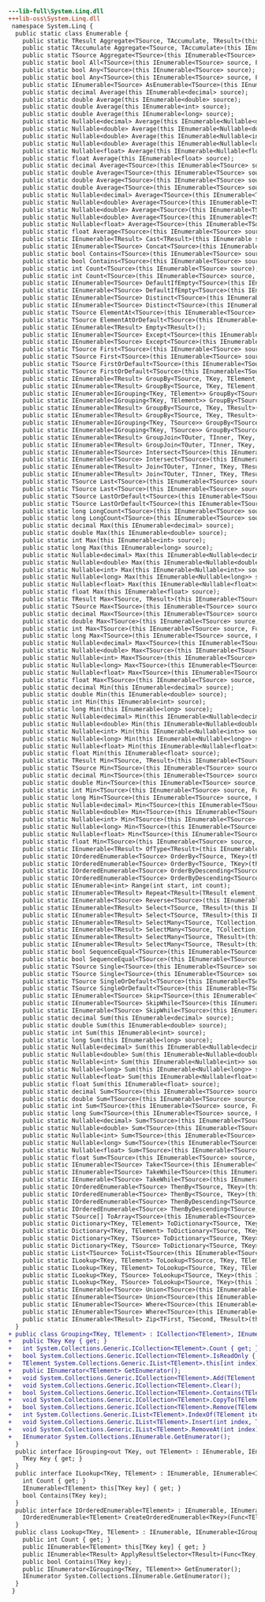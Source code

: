 ﻿```diff
---lib-full\System.Linq.dll
+++lib-oss\System.Linq.dll
 namespace System.Linq {
  public static class Enumerable {
    public static TResult Aggregate<TSource, TAccumulate, TResult>(this IEnumerable<TSource> source, TAccumulate seed, Func<TAccumulate, TSource, TAccumulate> func, Func<TAccumulate, TResult> resultSelector);
    public static TAccumulate Aggregate<TSource, TAccumulate>(this IEnumerable<TSource> source, TAccumulate seed, Func<TAccumulate, TSource, TAccumulate> func);
    public static TSource Aggregate<TSource>(this IEnumerable<TSource> source, Func<TSource, TSource, TSource> func);
    public static bool All<TSource>(this IEnumerable<TSource> source, Func<TSource, bool> predicate);
    public static bool Any<TSource>(this IEnumerable<TSource> source);
    public static bool Any<TSource>(this IEnumerable<TSource> source, Func<TSource, bool> predicate);
    public static IEnumerable<TSource> AsEnumerable<TSource>(this IEnumerable<TSource> source);
    public static decimal Average(this IEnumerable<decimal> source);
    public static double Average(this IEnumerable<double> source);
    public static double Average(this IEnumerable<int> source);
    public static double Average(this IEnumerable<long> source);
    public static Nullable<decimal> Average(this IEnumerable<Nullable<decimal>> source);
    public static Nullable<double> Average(this IEnumerable<Nullable<double>> source);
    public static Nullable<double> Average(this IEnumerable<Nullable<int>> source);
    public static Nullable<double> Average(this IEnumerable<Nullable<long>> source);
    public static Nullable<float> Average(this IEnumerable<Nullable<float>> source);
    public static float Average(this IEnumerable<float> source);
    public static decimal Average<TSource>(this IEnumerable<TSource> source, Func<TSource, decimal> selector);
    public static double Average<TSource>(this IEnumerable<TSource> source, Func<TSource, double> selector);
    public static double Average<TSource>(this IEnumerable<TSource> source, Func<TSource, int> selector);
    public static double Average<TSource>(this IEnumerable<TSource> source, Func<TSource, long> selector);
    public static Nullable<decimal> Average<TSource>(this IEnumerable<TSource> source, Func<TSource, Nullable<decimal>> selector);
    public static Nullable<double> Average<TSource>(this IEnumerable<TSource> source, Func<TSource, Nullable<double>> selector);
    public static Nullable<double> Average<TSource>(this IEnumerable<TSource> source, Func<TSource, Nullable<int>> selector);
    public static Nullable<double> Average<TSource>(this IEnumerable<TSource> source, Func<TSource, Nullable<long>> selector);
    public static Nullable<float> Average<TSource>(this IEnumerable<TSource> source, Func<TSource, Nullable<float>> selector);
    public static float Average<TSource>(this IEnumerable<TSource> source, Func<TSource, float> selector);
    public static IEnumerable<TResult> Cast<TResult>(this IEnumerable source);
    public static IEnumerable<TSource> Concat<TSource>(this IEnumerable<TSource> first, IEnumerable<TSource> second);
    public static bool Contains<TSource>(this IEnumerable<TSource> source, TSource value);
    public static bool Contains<TSource>(this IEnumerable<TSource> source, TSource value, IEqualityComparer<TSource> comparer);
    public static int Count<TSource>(this IEnumerable<TSource> source);
    public static int Count<TSource>(this IEnumerable<TSource> source, Func<TSource, bool> predicate);
    public static IEnumerable<TSource> DefaultIfEmpty<TSource>(this IEnumerable<TSource> source);
    public static IEnumerable<TSource> DefaultIfEmpty<TSource>(this IEnumerable<TSource> source, TSource defaultValue);
    public static IEnumerable<TSource> Distinct<TSource>(this IEnumerable<TSource> source);
    public static IEnumerable<TSource> Distinct<TSource>(this IEnumerable<TSource> source, IEqualityComparer<TSource> comparer);
    public static TSource ElementAt<TSource>(this IEnumerable<TSource> source, int index);
    public static TSource ElementAtOrDefault<TSource>(this IEnumerable<TSource> source, int index);
    public static IEnumerable<TResult> Empty<TResult>();
    public static IEnumerable<TSource> Except<TSource>(this IEnumerable<TSource> first, IEnumerable<TSource> second);
    public static IEnumerable<TSource> Except<TSource>(this IEnumerable<TSource> first, IEnumerable<TSource> second, IEqualityComparer<TSource> comparer);
    public static TSource First<TSource>(this IEnumerable<TSource> source);
    public static TSource First<TSource>(this IEnumerable<TSource> source, Func<TSource, bool> predicate);
    public static TSource FirstOrDefault<TSource>(this IEnumerable<TSource> source);
    public static TSource FirstOrDefault<TSource>(this IEnumerable<TSource> source, Func<TSource, bool> predicate);
    public static IEnumerable<TResult> GroupBy<TSource, TKey, TElement, TResult>(this IEnumerable<TSource> source, Func<TSource, TKey> keySelector, Func<TSource, TElement> elementSelector, Func<TKey, IEnumerable<TElement>, TResult> resultSelector);
    public static IEnumerable<TResult> GroupBy<TSource, TKey, TElement, TResult>(this IEnumerable<TSource> source, Func<TSource, TKey> keySelector, Func<TSource, TElement> elementSelector, Func<TKey, IEnumerable<TElement>, TResult> resultSelector, IEqualityComparer<TKey> comparer);
    public static IEnumerable<IGrouping<TKey, TElement>> GroupBy<TSource, TKey, TElement>(this IEnumerable<TSource> source, Func<TSource, TKey> keySelector, Func<TSource, TElement> elementSelector);
    public static IEnumerable<IGrouping<TKey, TElement>> GroupBy<TSource, TKey, TElement>(this IEnumerable<TSource> source, Func<TSource, TKey> keySelector, Func<TSource, TElement> elementSelector, IEqualityComparer<TKey> comparer);
    public static IEnumerable<TResult> GroupBy<TSource, TKey, TResult>(this IEnumerable<TSource> source, Func<TSource, TKey> keySelector, Func<TKey, IEnumerable<TSource>, TResult> resultSelector);
    public static IEnumerable<TResult> GroupBy<TSource, TKey, TResult>(this IEnumerable<TSource> source, Func<TSource, TKey> keySelector, Func<TKey, IEnumerable<TSource>, TResult> resultSelector, IEqualityComparer<TKey> comparer);
    public static IEnumerable<IGrouping<TKey, TSource>> GroupBy<TSource, TKey>(this IEnumerable<TSource> source, Func<TSource, TKey> keySelector);
    public static IEnumerable<IGrouping<TKey, TSource>> GroupBy<TSource, TKey>(this IEnumerable<TSource> source, Func<TSource, TKey> keySelector, IEqualityComparer<TKey> comparer);
    public static IEnumerable<TResult> GroupJoin<TOuter, TInner, TKey, TResult>(this IEnumerable<TOuter> outer, IEnumerable<TInner> inner, Func<TOuter, TKey> outerKeySelector, Func<TInner, TKey> innerKeySelector, Func<TOuter, IEnumerable<TInner>, TResult> resultSelector);
    public static IEnumerable<TResult> GroupJoin<TOuter, TInner, TKey, TResult>(this IEnumerable<TOuter> outer, IEnumerable<TInner> inner, Func<TOuter, TKey> outerKeySelector, Func<TInner, TKey> innerKeySelector, Func<TOuter, IEnumerable<TInner>, TResult> resultSelector, IEqualityComparer<TKey> comparer);
    public static IEnumerable<TSource> Intersect<TSource>(this IEnumerable<TSource> first, IEnumerable<TSource> second);
    public static IEnumerable<TSource> Intersect<TSource>(this IEnumerable<TSource> first, IEnumerable<TSource> second, IEqualityComparer<TSource> comparer);
    public static IEnumerable<TResult> Join<TOuter, TInner, TKey, TResult>(this IEnumerable<TOuter> outer, IEnumerable<TInner> inner, Func<TOuter, TKey> outerKeySelector, Func<TInner, TKey> innerKeySelector, Func<TOuter, TInner, TResult> resultSelector);
    public static IEnumerable<TResult> Join<TOuter, TInner, TKey, TResult>(this IEnumerable<TOuter> outer, IEnumerable<TInner> inner, Func<TOuter, TKey> outerKeySelector, Func<TInner, TKey> innerKeySelector, Func<TOuter, TInner, TResult> resultSelector, IEqualityComparer<TKey> comparer);
    public static TSource Last<TSource>(this IEnumerable<TSource> source);
    public static TSource Last<TSource>(this IEnumerable<TSource> source, Func<TSource, bool> predicate);
    public static TSource LastOrDefault<TSource>(this IEnumerable<TSource> source);
    public static TSource LastOrDefault<TSource>(this IEnumerable<TSource> source, Func<TSource, bool> predicate);
    public static long LongCount<TSource>(this IEnumerable<TSource> source);
    public static long LongCount<TSource>(this IEnumerable<TSource> source, Func<TSource, bool> predicate);
    public static decimal Max(this IEnumerable<decimal> source);
    public static double Max(this IEnumerable<double> source);
    public static int Max(this IEnumerable<int> source);
    public static long Max(this IEnumerable<long> source);
    public static Nullable<decimal> Max(this IEnumerable<Nullable<decimal>> source);
    public static Nullable<double> Max(this IEnumerable<Nullable<double>> source);
    public static Nullable<int> Max(this IEnumerable<Nullable<int>> source);
    public static Nullable<long> Max(this IEnumerable<Nullable<long>> source);
    public static Nullable<float> Max(this IEnumerable<Nullable<float>> source);
    public static float Max(this IEnumerable<float> source);
    public static TResult Max<TSource, TResult>(this IEnumerable<TSource> source, Func<TSource, TResult> selector);
    public static TSource Max<TSource>(this IEnumerable<TSource> source);
    public static decimal Max<TSource>(this IEnumerable<TSource> source, Func<TSource, decimal> selector);
    public static double Max<TSource>(this IEnumerable<TSource> source, Func<TSource, double> selector);
    public static int Max<TSource>(this IEnumerable<TSource> source, Func<TSource, int> selector);
    public static long Max<TSource>(this IEnumerable<TSource> source, Func<TSource, long> selector);
    public static Nullable<decimal> Max<TSource>(this IEnumerable<TSource> source, Func<TSource, Nullable<decimal>> selector);
    public static Nullable<double> Max<TSource>(this IEnumerable<TSource> source, Func<TSource, Nullable<double>> selector);
    public static Nullable<int> Max<TSource>(this IEnumerable<TSource> source, Func<TSource, Nullable<int>> selector);
    public static Nullable<long> Max<TSource>(this IEnumerable<TSource> source, Func<TSource, Nullable<long>> selector);
    public static Nullable<float> Max<TSource>(this IEnumerable<TSource> source, Func<TSource, Nullable<float>> selector);
    public static float Max<TSource>(this IEnumerable<TSource> source, Func<TSource, float> selector);
    public static decimal Min(this IEnumerable<decimal> source);
    public static double Min(this IEnumerable<double> source);
    public static int Min(this IEnumerable<int> source);
    public static long Min(this IEnumerable<long> source);
    public static Nullable<decimal> Min(this IEnumerable<Nullable<decimal>> source);
    public static Nullable<double> Min(this IEnumerable<Nullable<double>> source);
    public static Nullable<int> Min(this IEnumerable<Nullable<int>> source);
    public static Nullable<long> Min(this IEnumerable<Nullable<long>> source);
    public static Nullable<float> Min(this IEnumerable<Nullable<float>> source);
    public static float Min(this IEnumerable<float> source);
    public static TResult Min<TSource, TResult>(this IEnumerable<TSource> source, Func<TSource, TResult> selector);
    public static TSource Min<TSource>(this IEnumerable<TSource> source);
    public static decimal Min<TSource>(this IEnumerable<TSource> source, Func<TSource, decimal> selector);
    public static double Min<TSource>(this IEnumerable<TSource> source, Func<TSource, double> selector);
    public static int Min<TSource>(this IEnumerable<TSource> source, Func<TSource, int> selector);
    public static long Min<TSource>(this IEnumerable<TSource> source, Func<TSource, long> selector);
    public static Nullable<decimal> Min<TSource>(this IEnumerable<TSource> source, Func<TSource, Nullable<decimal>> selector);
    public static Nullable<double> Min<TSource>(this IEnumerable<TSource> source, Func<TSource, Nullable<double>> selector);
    public static Nullable<int> Min<TSource>(this IEnumerable<TSource> source, Func<TSource, Nullable<int>> selector);
    public static Nullable<long> Min<TSource>(this IEnumerable<TSource> source, Func<TSource, Nullable<long>> selector);
    public static Nullable<float> Min<TSource>(this IEnumerable<TSource> source, Func<TSource, Nullable<float>> selector);
    public static float Min<TSource>(this IEnumerable<TSource> source, Func<TSource, float> selector);
    public static IEnumerable<TResult> OfType<TResult>(this IEnumerable source);
    public static IOrderedEnumerable<TSource> OrderBy<TSource, TKey>(this IEnumerable<TSource> source, Func<TSource, TKey> keySelector);
    public static IOrderedEnumerable<TSource> OrderBy<TSource, TKey>(this IEnumerable<TSource> source, Func<TSource, TKey> keySelector, IComparer<TKey> comparer);
    public static IOrderedEnumerable<TSource> OrderByDescending<TSource, TKey>(this IEnumerable<TSource> source, Func<TSource, TKey> keySelector);
    public static IOrderedEnumerable<TSource> OrderByDescending<TSource, TKey>(this IEnumerable<TSource> source, Func<TSource, TKey> keySelector, IComparer<TKey> comparer);
    public static IEnumerable<int> Range(int start, int count);
    public static IEnumerable<TResult> Repeat<TResult>(TResult element, int count);
    public static IEnumerable<TSource> Reverse<TSource>(this IEnumerable<TSource> source);
    public static IEnumerable<TResult> Select<TSource, TResult>(this IEnumerable<TSource> source, Func<TSource, int, TResult> selector);
    public static IEnumerable<TResult> Select<TSource, TResult>(this IEnumerable<TSource> source, Func<TSource, TResult> selector);
    public static IEnumerable<TResult> SelectMany<TSource, TCollection, TResult>(this IEnumerable<TSource> source, Func<TSource, IEnumerable<TCollection>> collectionSelector, Func<TSource, TCollection, TResult> resultSelector);
    public static IEnumerable<TResult> SelectMany<TSource, TCollection, TResult>(this IEnumerable<TSource> source, Func<TSource, int, IEnumerable<TCollection>> collectionSelector, Func<TSource, TCollection, TResult> resultSelector);
    public static IEnumerable<TResult> SelectMany<TSource, TResult>(this IEnumerable<TSource> source, Func<TSource, IEnumerable<TResult>> selector);
    public static IEnumerable<TResult> SelectMany<TSource, TResult>(this IEnumerable<TSource> source, Func<TSource, int, IEnumerable<TResult>> selector);
    public static bool SequenceEqual<TSource>(this IEnumerable<TSource> first, IEnumerable<TSource> second);
    public static bool SequenceEqual<TSource>(this IEnumerable<TSource> first, IEnumerable<TSource> second, IEqualityComparer<TSource> comparer);
    public static TSource Single<TSource>(this IEnumerable<TSource> source);
    public static TSource Single<TSource>(this IEnumerable<TSource> source, Func<TSource, bool> predicate);
    public static TSource SingleOrDefault<TSource>(this IEnumerable<TSource> source);
    public static TSource SingleOrDefault<TSource>(this IEnumerable<TSource> source, Func<TSource, bool> predicate);
    public static IEnumerable<TSource> Skip<TSource>(this IEnumerable<TSource> source, int count);
    public static IEnumerable<TSource> SkipWhile<TSource>(this IEnumerable<TSource> source, Func<TSource, bool> predicate);
    public static IEnumerable<TSource> SkipWhile<TSource>(this IEnumerable<TSource> source, Func<TSource, int, bool> predicate);
    public static decimal Sum(this IEnumerable<decimal> source);
    public static double Sum(this IEnumerable<double> source);
    public static int Sum(this IEnumerable<int> source);
    public static long Sum(this IEnumerable<long> source);
    public static Nullable<decimal> Sum(this IEnumerable<Nullable<decimal>> source);
    public static Nullable<double> Sum(this IEnumerable<Nullable<double>> source);
    public static Nullable<int> Sum(this IEnumerable<Nullable<int>> source);
    public static Nullable<long> Sum(this IEnumerable<Nullable<long>> source);
    public static Nullable<float> Sum(this IEnumerable<Nullable<float>> source);
    public static float Sum(this IEnumerable<float> source);
    public static decimal Sum<TSource>(this IEnumerable<TSource> source, Func<TSource, decimal> selector);
    public static double Sum<TSource>(this IEnumerable<TSource> source, Func<TSource, double> selector);
    public static int Sum<TSource>(this IEnumerable<TSource> source, Func<TSource, int> selector);
    public static long Sum<TSource>(this IEnumerable<TSource> source, Func<TSource, long> selector);
    public static Nullable<decimal> Sum<TSource>(this IEnumerable<TSource> source, Func<TSource, Nullable<decimal>> selector);
    public static Nullable<double> Sum<TSource>(this IEnumerable<TSource> source, Func<TSource, Nullable<double>> selector);
    public static Nullable<int> Sum<TSource>(this IEnumerable<TSource> source, Func<TSource, Nullable<int>> selector);
    public static Nullable<long> Sum<TSource>(this IEnumerable<TSource> source, Func<TSource, Nullable<long>> selector);
    public static Nullable<float> Sum<TSource>(this IEnumerable<TSource> source, Func<TSource, Nullable<float>> selector);
    public static float Sum<TSource>(this IEnumerable<TSource> source, Func<TSource, float> selector);
    public static IEnumerable<TSource> Take<TSource>(this IEnumerable<TSource> source, int count);
    public static IEnumerable<TSource> TakeWhile<TSource>(this IEnumerable<TSource> source, Func<TSource, bool> predicate);
    public static IEnumerable<TSource> TakeWhile<TSource>(this IEnumerable<TSource> source, Func<TSource, int, bool> predicate);
    public static IOrderedEnumerable<TSource> ThenBy<TSource, TKey>(this IOrderedEnumerable<TSource> source, Func<TSource, TKey> keySelector);
    public static IOrderedEnumerable<TSource> ThenBy<TSource, TKey>(this IOrderedEnumerable<TSource> source, Func<TSource, TKey> keySelector, IComparer<TKey> comparer);
    public static IOrderedEnumerable<TSource> ThenByDescending<TSource, TKey>(this IOrderedEnumerable<TSource> source, Func<TSource, TKey> keySelector);
    public static IOrderedEnumerable<TSource> ThenByDescending<TSource, TKey>(this IOrderedEnumerable<TSource> source, Func<TSource, TKey> keySelector, IComparer<TKey> comparer);
    public static TSource[] ToArray<TSource>(this IEnumerable<TSource> source);
    public static Dictionary<TKey, TElement> ToDictionary<TSource, TKey, TElement>(this IEnumerable<TSource> source, Func<TSource, TKey> keySelector, Func<TSource, TElement> elementSelector);
    public static Dictionary<TKey, TElement> ToDictionary<TSource, TKey, TElement>(this IEnumerable<TSource> source, Func<TSource, TKey> keySelector, Func<TSource, TElement> elementSelector, IEqualityComparer<TKey> comparer);
    public static Dictionary<TKey, TSource> ToDictionary<TSource, TKey>(this IEnumerable<TSource> source, Func<TSource, TKey> keySelector);
    public static Dictionary<TKey, TSource> ToDictionary<TSource, TKey>(this IEnumerable<TSource> source, Func<TSource, TKey> keySelector, IEqualityComparer<TKey> comparer);
    public static List<TSource> ToList<TSource>(this IEnumerable<TSource> source);
    public static ILookup<TKey, TElement> ToLookup<TSource, TKey, TElement>(this IEnumerable<TSource> source, Func<TSource, TKey> keySelector, Func<TSource, TElement> elementSelector);
    public static ILookup<TKey, TElement> ToLookup<TSource, TKey, TElement>(this IEnumerable<TSource> source, Func<TSource, TKey> keySelector, Func<TSource, TElement> elementSelector, IEqualityComparer<TKey> comparer);
    public static ILookup<TKey, TSource> ToLookup<TSource, TKey>(this IEnumerable<TSource> source, Func<TSource, TKey> keySelector);
    public static ILookup<TKey, TSource> ToLookup<TSource, TKey>(this IEnumerable<TSource> source, Func<TSource, TKey> keySelector, IEqualityComparer<TKey> comparer);
    public static IEnumerable<TSource> Union<TSource>(this IEnumerable<TSource> first, IEnumerable<TSource> second);
    public static IEnumerable<TSource> Union<TSource>(this IEnumerable<TSource> first, IEnumerable<TSource> second, IEqualityComparer<TSource> comparer);
    public static IEnumerable<TSource> Where<TSource>(this IEnumerable<TSource> source, Func<TSource, bool> predicate);
    public static IEnumerable<TSource> Where<TSource>(this IEnumerable<TSource> source, Func<TSource, int, bool> predicate);
    public static IEnumerable<TResult> Zip<TFirst, TSecond, TResult>(this IEnumerable<TFirst> first, IEnumerable<TSecond> second, Func<TFirst, TSecond, TResult> resultSelector);
  }
+ public class Grouping<TKey, TElement> : ICollection<TElement>, IEnumerable, IEnumerable<TElement>, IGrouping<TKey, TElement>, IList<TElement> {
+   public TKey Key { get; }
+   int System.Collections.Generic.ICollection<TElement>.Count { get; }
+   bool System.Collections.Generic.ICollection<TElement>.IsReadOnly { get; }
+   TElement System.Collections.Generic.IList<TElement>.this[int index] { get; set; }
+   public IEnumerator<TElement> GetEnumerator();
+   void System.Collections.Generic.ICollection<TElement>.Add(TElement item);
+   void System.Collections.Generic.ICollection<TElement>.Clear();
+   bool System.Collections.Generic.ICollection<TElement>.Contains(TElement item);
+   void System.Collections.Generic.ICollection<TElement>.CopyTo(TElement[] array, int arrayIndex);
+   bool System.Collections.Generic.ICollection<TElement>.Remove(TElement item);
+   int System.Collections.Generic.IList<TElement>.IndexOf(TElement item);
+   void System.Collections.Generic.IList<TElement>.Insert(int index, TElement item);
+   void System.Collections.Generic.IList<TElement>.RemoveAt(int index);
+   IEnumerator System.Collections.IEnumerable.GetEnumerator();
  }
  public interface IGrouping<out TKey, out TElement> : IEnumerable, IEnumerable<TElement> {
    TKey Key { get; }
  }
  public interface ILookup<TKey, TElement> : IEnumerable, IEnumerable<IGrouping<TKey, TElement>> {
    int Count { get; }
    IEnumerable<TElement> this[TKey key] { get; }
    bool Contains(TKey key);
  }
  public interface IOrderedEnumerable<TElement> : IEnumerable, IEnumerable<TElement> {
    IOrderedEnumerable<TElement> CreateOrderedEnumerable<TKey>(Func<TElement, TKey> keySelector, IComparer<TKey> comparer, bool descending);
  }
  public class Lookup<TKey, TElement> : IEnumerable, IEnumerable<IGrouping<TKey, TElement>>, ILookup<TKey, TElement> {
    public int Count { get; }
    public IEnumerable<TElement> this[TKey key] { get; }
    public IEnumerable<TResult> ApplyResultSelector<TResult>(Func<TKey, IEnumerable<TElement>, TResult> resultSelector);
    public bool Contains(TKey key);
    public IEnumerator<IGrouping<TKey, TElement>> GetEnumerator();
    IEnumerator System.Collections.IEnumerable.GetEnumerator();
  }
 }
```
